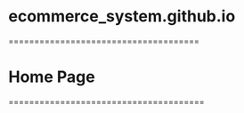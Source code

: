 # ecommerce_system.github.io
 ===================================== 
 
# Home Page
======================================
